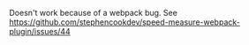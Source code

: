 Doesn't work because of a webpack bug. See https://github.com/stephencookdev/speed-measure-webpack-plugin/issues/44